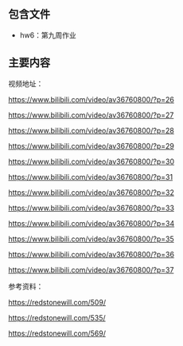 ## 包含文件

- hw6：第九周作业

## 主要内容

视频地址：

https://www.bilibili.com/video/av36760800/?p=26

https://www.bilibili.com/video/av36760800/?p=27

https://www.bilibili.com/video/av36760800/?p=28

https://www.bilibili.com/video/av36760800/?p=29

https://www.bilibili.com/video/av36760800/?p=30

https://www.bilibili.com/video/av36760800/?p=31

https://www.bilibili.com/video/av36760800/?p=32

https://www.bilibili.com/video/av36760800/?p=33

https://www.bilibili.com/video/av36760800/?p=34

https://www.bilibili.com/video/av36760800/?p=35

https://www.bilibili.com/video/av36760800/?p=36

https://www.bilibili.com/video/av36760800/?p=37
	
参考资料：

https://redstonewill.com/509/

https://redstonewill.com/535/

https://redstonewill.com/569/









